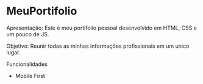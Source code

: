 # MeuPortifolio

Apresentação: Este é meu portifolio pessoal desenvolvido em HTML, CSS e um pouco de JS. 

Objetivo: Reunir todas as minhas informações profissionais em um unico lugar.

Funcionalidades
- Mobile First 
